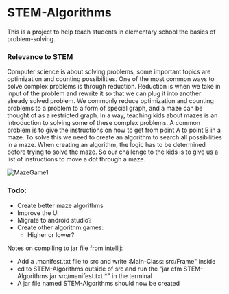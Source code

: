 # STEM-Algorithms
This is a project to help teach students in elementary school the basics of problem-solving.

### Relevance to STEM
Computer science is about solving problems, some important topics are optimization and counting possibilities. 
One of the most common ways to solve complex problems is through reduction.
Reduction is when we take in input of the problem and rewrite it so that we can plug it into another already solved problem. 
We commonly reduce optimization and counting problems to a problem to a form of special graph, and a maze can be thought of as a restricted graph. 
In a way, teaching kids about mazes is an introduction to solving some of these complex problems.
A common problem is to give the instructions on how to get from point A to point B in a maze. 
To solve this we need to create an algorithm to search all possibilities in a maze. 
When creating an algorithm, the logic has to be determined before trying to solve the maze. 
So our challenge to the kids is to give us a list of instructions to move a dot through a maze.

![MazeGame1](https://github.com/CSE-Club-ISU/STEM-Algorithms/assets/7538725/03e102ba-80a2-475a-a29d-aafb5ac64442)

### Todo:
* Create better maze algorithms
* Improve the UI
* Migrate to android studio?
* Create other algorithm games:
  * Higher or lower?

Notes on compiling to jar file from intellij:
* Add a .manifest.txt file to src and write :Main-Class: src/Frame" inside
* cd to STEM-Algorithms outside of src and run the "jar cfm STEM-Algorithms.jar src/manifest.txt *" in the terminal
* A jar file named STEM-Algorithms should now be created
